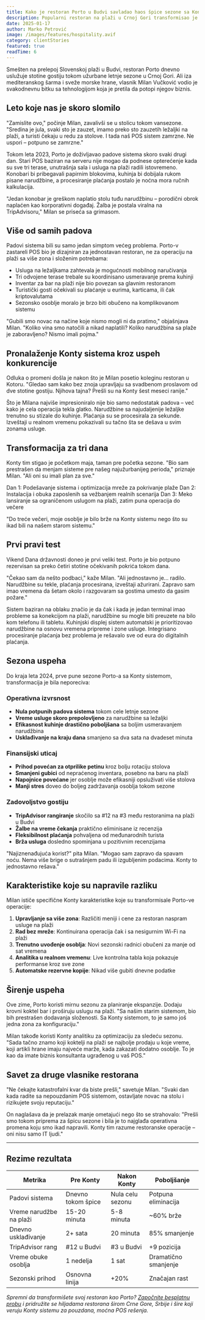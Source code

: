 ```yaml
---
title: Kako je restoran Porto u Budvi savladao haos špice sezone sa Konty sistemom
description: Popularni restoran na plaži u Crnoj Gori transformisao je letnje poslovanje eliminišući padove sistema i unapređujući uslugu na terasama i plaži.
date: 2025-01-17
author: Marko Petrović
image: /images/features/hospitality.avif
category: clientStories
featured: true
readTime: 6
---
```


Smešten na prelepoj Slovenskoj plaži u Budvi, restoran Porto dnevno uslužuje stotine gostiju tokom užurbane letnje sezone u Crnoj Gori. Ali iza mediteranskog šarma i sveže morske hrane, vlasnik Milan Vučković vodio je svakodnevnu bitku sa tehnologijom koja je pretila da potopi njegov biznis.

## Leto koje nas je skoro slomilo

"Zamislite ovo," počinje Milan, zavalivši se u stolicu tokom vansezone. "Sredina je jula, svaki sto je zauzet, imamo preko sto zauzetih ležaljki na plaži, a turisti čekaju u redu za stolove. I tada naš POS sistem zamrzne. Ne uspori – potpuno se zamrzne."

Tokom leta 2023, Porto je doživljavao padove sistema skoro svaki drugi dan. Stari POS baziran na serveru nije mogao da podnese opterećenje kada su sve tri terase, unutrašnja sala i usluga na plaži radili istovremeno. Konobari bi pribegavali papirnim blokovima, kuhinja bi dobijala rukom pisane narudžbine, a procesiranje plaćanja postalo je noćna mora ručnih kalkulacija.

"Jedan konobar je greškom naplatio stolu tuđu narudžbinu – porodični obrok naplaćen kao korporativni događaj. Žalba je postala viralna na TripAdvisoru," Milan se priseća sa grimasom.

## Više od samih padova

Padovi sistema bili su samo jedan simptom većeg problema. Porto-v zastareli POS bio je dizajniran za jednostavan restoran, ne za operaciju na plaži sa više zona i složenim potrebama:

- Usluga na ležaljkama zahtevala je mogućnosti mobilnog naručivanja
- Tri odvojene terase trebale su koordinisano usmeravanje prema kuhinji
- Inventar za bar na plaži nije bio povezan sa glavnim restoranom
- Turistički gosti očekivali su plaćanje u eurima, karticama, ili čak kriptovalutama
- Sezonsko osoblje moralo je brzo biti obučeno na komplikovanom sistemu

"Gubili smo novac na načine koje nismo mogli ni da pratimo," objašnjava Milan. "Koliko vina smo natočili a nikad naplatili? Koliko narudžbina sa plaže je zaboravljeno? Nismo imali pojma."

## Pronalaženje Konty sistema kroz uspeh konkurencije

Odluka o promeni došla je nakon što je Milan posetio koleginu restoran u Kotoru. "Gledao sam kako bez znoja upravljaju sa svadbenom proslavom od dve stotine gostiju. Njihova tajna? Prešli su na Konty šest meseci ranije."

Što je Milana najviše impresioniralo nije bio samo nedostatak padova – već kako je cela operacija tekla glatko. Narudžbine sa najudaljenije ležaljke trenutno su stizale do kuhinje. Plaćanja su se procesirala za sekunde. Izveštaji u realnom vremenu pokazivali su tačno šta se dešava u svim zonama usluge.

## Transformacija za tri dana

Konty tim stigao je početkom maja, taman pre početka sezone. "Bio sam prestrašen da menjam sisteme pre našeg najužurbanijeg perioda," priznaje Milan. "Ali oni su imali plan za sve."

Dan 1: Podešavanje sistema i optimizacija mreže za pokrivanje plaže
Dan 2: Instalacija i obuka zaposlenih sa vežbanjem realnih scenarija
Dan 3: Meko lansiranje sa ograničenom uslugom na plaži, zatim puna operacija do večere

"Do treće večeri, moje osoblje je bilo brže na Konty sistemu nego što su ikad bili na našem starom sistemu."

## Prvi pravi test

Vikend Dana državnosti doneo je prvi veliki test. Porto je bio potpuno rezervisan sa preko četiri stotine očekivanih pokrića tokom dana.

"Čekao sam da nešto podbaci," kaže Milan. "Ali jednostavno je... radilo. Narudžbine su tekle, plaćanja procesirana, izveštaji ažurirani. Zapravo sam imao vremena da šetam okolo i razgovaram sa gostima umesto da gasim požare."

Sistem baziran na oblaku značio je da čak i kada je jedan terminal imao probleme sa konekcijom na plaži, narudžbine su mogle biti preuzete na bilo kom telefonu ili tabletu. Kuhinjski displej sistem automatski je prioritizovao narudžbine na osnovu vremena pripreme i zone usluge. Integrisano procesiranje plaćanja bez problema je rešavalo sve od eura do digitalnih plaćanja.

## Sezona uspeha

Do kraja leta 2024, prve pune sezone Porto-a sa Konty sistemom, transformacija je bila neporeciva:

### Operativna izvrsnost
- **Nula potpunih padova sistema** tokom cele letnje sezone
- **Vreme usluge skoro prepolovljeno** za narudžbine sa ležaljki
- **Efikasnost kuhinje drastično poboljšana** sa boljim usmeravanjem narudžbina
- **Usklađivanje na kraju dana** smanjeno sa dva sata na dvadeset minuta

### Finansijski uticaj
- **Prihod povećan za otprilike petinu** kroz bolju rotaciju stolova
- **Smanjeni gubici** od nepraćenog inventara, posebno na baru na plaži
- **Napojnice povećane** jer osoblje može efikasniji opsluživati više stolova
- **Manji stres** doveo do boljeg zadržavanja osoblja tokom sezone

### Zadovoljstvo gostiju
- **TripAdvisor rangiranje** skočilo sa #12 na #3 među restoranima na plaži u Budvi
- **Žalbe na vreme čekanja** praktično eliminisane iz recenzija
- **Fleksibilnost plaćanja** pohvaljena od međunarodnih turista
- **Brža usluga** dosledno spominjana u pozitivnim recenzijama

"Najiznenađujuća korist?" pita Milan. "Mogao sam zapravo da spavam noću. Nema više brige o sutrašnjem padu ili izgubljenim podacima. Konty to jednostavno rešava."

## Karakteristike koje su napravile razliku

Milan ističe specifične Konty karakteristike koje su transformisale Porto-ve operacije:

1. **Upravljanje sa više zona**: Različiti meniji i cene za restoran naspram usluge na plaži
2. **Rad bez mreže**: Kontinuirana operacija čak i sa nesigurnim Wi-Fi na plaži
3. **Trenutno uvođenje osoblja**: Novi sezonski radnici obučeni za manje od sat vremena
4. **Analitika u realnom vremenu**: Live kontrolna tabla koja pokazuje performanse kroz sve zone
5. **Automatske rezervne kopije**: Nikad više gubiti dnevne podatke

## Širenje uspeha

Ove zime, Porto koristi mirnu sezonu za planiranje ekspanzije. Dodaju krovni koktel bar i proširuju uslugu na plaži. "Sa našim starim sistemom, bio bih prestrašen dodavanja složenosti. Sa Konty sistemom, to je samo još jedna zona za konfiguraciju."

Milan takođe koristi Konty analitiku za optimizaciju za sledeću sezonu. "Sada tačno znamo koji koktelji na plaži se najbolje prodaju u koje vreme, koji artikli hrane imaju najveće marže, kada zakazati dodatno osoblje. To je kao da imate biznis konsultanta ugrađenog u vaš POS."

## Savet za druge vlasnike restorana

"Ne čekajte katastrofalni kvar da biste prešli," savetuje Milan. "Svaki dan kada radite sa nepouzdanim POS sistemom, ostavljate novac na stolu i rizikujete svoju reputaciju."

On naglašava da je prelazak manje ometajući nego što se strahovalo: "Prešli smo tokom priprema za špicu sezone i bila je to najglađa operativna promena koju smo ikad napravili. Konty tim razume restoranske operacije – oni nisu samo IT ljudi."

---

## Rezime rezultata

| Metrika | Pre Konty | Nakon Konty | Poboljšanje |
|--------|-------------|-------------|-------------|
| Padovi sistema | Dnevno tokom špice | Nula celu sezonu | Potpuna eliminacija |
| Vreme narudžbe na plaži | 15-20 minuta | 5-8 minuta | ~60% brže |
| Dnevno usklađivanje | 2+ sata | 20 minuta | 85% smanjenje |
| TripAdvisor rang | #12 u Budvi | #3 u Budvi | +9 pozicija |
| Vreme obuke osoblja | 1 nedelja | 1 sat | Dramatično smanjenje |
| Sezonski prihod | Osnovna linija | +20% | Značajan rast |

*Spremni da transformišete svoj restoran kao Porto? [Započnite besplatnu probu](/pricing) i pridružite se hiljadama restorana širom Crne Gore, Srbije i šire koji veruju Konty sistemu za pouzdana, moćna POS rešenja.*
